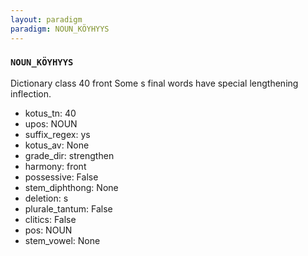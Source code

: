 ```yaml
---
layout: paradigm
paradigm: NOUN_KÖYHYYS
---
```

### ` NOUN_KÖYHYYS `

Dictionary class 40 front Some s final words have special lengthening inflection.
* kotus_tn: 40
* upos: NOUN
* suffix_regex: ys
* kotus_av: None
* grade_dir: strengthen
* harmony: front
* possessive: False
* stem_diphthong: None
* deletion: s
* plurale_tantum: False
* clitics: False
* pos: NOUN
* stem_vowel: None
